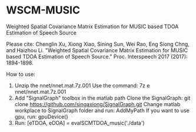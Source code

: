# WSCM-MUSIC
Weighted Spatial Covariance Matrix Estimation for MUSIC based TDOA Estimation of Speech Source

Please cite:
  Chenglin Xu, Xiong Xiao, Sining Sun, Wei Rao, Eng Siong Chng, and Haizhou Li. 
  "Weighted Spatial Covariance Matrix Estimation for MUSIC based TDOA 
  Estimation of Speech Source." Proc. Interspeech 2017 (2017): 1894-1898.
  
  How to use:
  1. Unzip the nnet/nnet.mat.7z.001
     Use the command: 7z e nnet/nnet.mat.7z.001
  2. Add "SignalGraph" toolbox in the matlab path
     Clone the SignalGraph: git clone https://github.com/singaxiong/SignalGraph.git
     Change matlab workplace to SignalGraph folder and run: AddMyPath
     If you want to use gpu, run: gpuDevice()
  3. Run: [eTDOA, eDOA] = evalSCMTDOA_music('./data')
